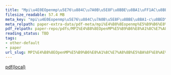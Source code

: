 ```yaml
---
title: "Mpi\u4E0EOpenmp\u5E76\u884C\u7A0B\u5E8F\u8BBE\u8BA1\uFF1AC\u8BED\u8A00\u7248"
filesize_readable: 57.4 MB
meta_key: "mpi\u4E0Eopenmp\u5E76\u884C\u7A0B\u5E8F\u8BBE\u8BA1-c\u8BED\u8A00\u7248"
meta_relpath: paper-extra-data/pdf-meta/mpi%E4%B8%8Eopenmp%E5%B9%B6%E8%A1%8C%E7%A8%8B%E5%BA%8F%E8%AE%BE%E8%AE%A1-c%E8%AF%AD%E8%A8%80%E7%89%88.yaml
pdf_relpath: paper-repo/pdfs/MPI%E4%B8%8EOpenMP%E5%B9%B6%E8%A1%8C%E7%A8%8B%E5%BA%8F%E8%AE%BE%E8%AE%A1%EF%BC%9AC%E8%AF%AD%E8%A8%80%E7%89%88.pdf
reading_status: TBD
tags:
- other-default
- paper
url_slug: MPI%E4%B8%8EOpenMP%E5%B9%B6%E8%A1%8C%E7%A8%8B%E5%BA%8F%E8%AE%BE%E8%AE%A1%EF%BC%9AC%E8%AF%AD%E8%A8%80%E7%89%88
---
```


[pdf(local)](../../paper-repo/pdfs/MPI%E4%B8%8EOpenMP%E5%B9%B6%E8%A1%8C%E7%A8%8B%E5%BA%8F%E8%AE%BE%E8%AE%A1%EF%BC%9AC%E8%AF%AD%E8%A8%80%E7%89%88.pdf)
